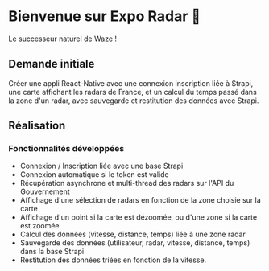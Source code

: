 # Bienvenue sur Expo Radar 👋

Le successeur naturel de Waze !

## Demande initiale

Créer une appli React-Native avec une connexion inscription liée à Strapi, une carte affichant les radars de France, et un calcul du temps passé dans la zone d'un radar, avec sauvegarde et restitution des données avec Strapi.

## Réalisation

### Fonctionnalités développées
- Connexion / Inscription liée avec une base Strapi
- Connexion automatique si le token est valide
- Récupération asynchrone et multi-thread des radars sur l'API du Gouvernement
- Affichage d'une sélection de radars en fonction de la zone choisie sur la carte
- Affichage d'un point si la carte est dézoomée, ou d'une zone si la carte est zoomée
- Calcul des données (vitesse, distance, temps) liée à une zone radar
- Sauvegarde des données (utilisateur, radar, vitesse, distance, temps) dans la base Strapi
- Restitution des données triées en fonction de la vitesse.
